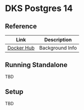 # DKS Postgres 14

## Reference 

| Link              | Description     |
|-------------------|-----------------|
| [Docker Hub][hub] | Background Info |

[hub]: https://hub.docker.com/_/postgres

## Running Standalone 

TBD

## Setup 

TBD
